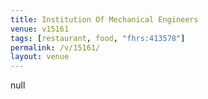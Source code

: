 ```yaml
---
title: Institution Of Mechanical Engineers
venue: v15161
tags: [restaurant, food, "fhrs:413578"]
permalink: /v/15161/
layout: venue
---
```

null